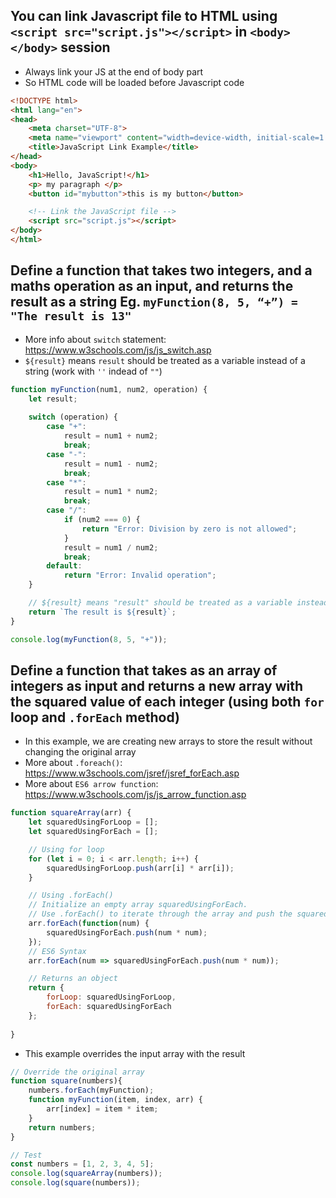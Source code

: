 ## You can link Javascript file to HTML using ```<script src="script.js"></script>``` in ```<body></body>``` session
- Always link your JS at the end of body part
- So HTML code will be loaded before Javascript code
```html
<!DOCTYPE html>
<html lang="en">
<head>
    <meta charset="UTF-8">
    <meta name="viewport" content="width=device-width, initial-scale=1.0">
    <title>JavaScript Link Example</title>
</head>
<body>
    <h1>Hello, JavaScript!</h1>
    <p> my paragraph </p>
    <button id="mybutton">this is my button</button>

    <!-- Link the JavaScript file -->
    <script src="script.js"></script>
</body>
</html>
```

## Define a function that takes two integers, and a maths operation as an input, and returns the result as a string Eg. ```myFunction(8, 5, “+”) = "The result is 13"```
- More info about ```switch``` statement: https://www.w3schools.com/js/js_switch.asp
- ```${result}``` means ```result``` should be treated as a variable instead of a string (work with ```''``` indead of ```""```)

```javascript
function myFunction(num1, num2, operation) {
    let result;
    
    switch (operation) {
        case "+":
            result = num1 + num2;
            break;
        case "-":
            result = num1 - num2;
            break;
        case "*":
            result = num1 * num2;
            break;
        case "/":
            if (num2 === 0) {
                return "Error: Division by zero is not allowed";
            }
            result = num1 / num2;
            break;
        default:
            return "Error: Invalid operation";
    }

    // ${result} means "result" should be treated as a variable instead of a string (work with '' indead of "")
    return `The result is ${result}`;
}

console.log(myFunction(8, 5, "+"));
```

## Define a function that takes as an array of integers as input and returns a new array with the squared value of each integer (using both ```for``` loop and ```.forEach``` method)

- In this example, we are creating new arrays to store the result without changing the original array
- More about ```.foreach()```: https://www.w3schools.com/jsref/jsref_forEach.asp
- More about ```ES6 arrow function```: https://www.w3schools.com/js/js_arrow_function.asp
```javascript
function squareArray(arr) {
    let squaredUsingForLoop = [];
    let squaredUsingForEach = [];

    // Using for loop
    for (let i = 0; i < arr.length; i++) {
        squaredUsingForLoop.push(arr[i] * arr[i]);
    }

    // Using .forEach()
    // Initialize an empty array squaredUsingForEach.
    // Use .forEach() to iterate through the array and push the squared values into the new array.
    arr.forEach(function(num) {
        squaredUsingForEach.push(num * num);
    });
    // ES6 Syntax
    arr.forEach(num => squaredUsingForEach.push(num * num));

    // Returns an object
    return {
        forLoop: squaredUsingForLoop,
        forEach: squaredUsingForEach
    };
    
}
```

- This example overrides the input array with the result
```javascript
// Override the original array
function square(numbers){
    numbers.forEach(myFunction);
    function myFunction(item, index, arr) {
        arr[index] = item * item;
    }
    return numbers;
}

// Test
const numbers = [1, 2, 3, 4, 5];
console.log(squareArray(numbers));
console.log(square(numbers));
```


